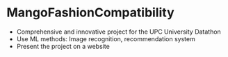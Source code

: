 # MangoFashionCompatibility
- Comprehensive and innovative project for the UPC University Datathon
- Use ML methods: Image recognition, recommendation system
- Present the project on a website

